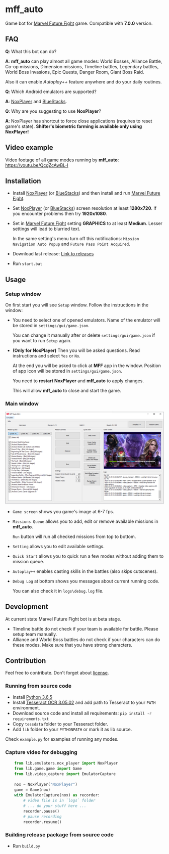# mff_auto
Game bot for [Marvel Future Fight](https://play.google.com/store/apps/details?id=com.netmarble.mherosgb&hl=ru) game.
Compatible with **7.0.0** version.

## FAQ
**Q**: What this bot can do?

**A**: **mff_auto** can play almost all game modes: World Bosses, Alliance Battle, Co-op missions, Dimension missions, Timeline battles, Legendary battles, World Boss Invasions, Epic Quests, Danger Room, Giant Boss Raid.

Also it can enable *Autoplay++* feature anywhere and do your daily routines.

**Q**: Which Android emulators are supported?

**A**: [NoxPlayer](https://bignox.com) and [BlueStacks](https://www.bluestacks.com).

**Q**: Why are you suggesting to use **NoxPlayer**?

**A**: NoxPlayer has shortcut to force close applications (requires to reset game's state).
 **Shifter's biometric farming is available only using NoxPlayer!**

## Video example

Video footage of all game modes running by **mff_auto**: https://youtu.be/QcgZcAwBL-I

## Installation

- Install [NoxPlayer](https://bignox.com) (or [BlueStacks](https://www.bluestacks.com))
 and then install and run [Marvel Future Fight](https://play.google.com/store/apps/details?id=com.netmarble.mherosgb).

- Set [NoxPlayer](http://res06.bignox.com/full/20190723/7806c680dd1e4a66990aea06b6dcbcc9.exe?filename=nox_setup_v6.3.0.5_full_intl.exe)
 (or [BlueStacks](https://www.bluestacks.com))
 screen resolution at least **1280x720**. If you encounter problems then try **1920x1080**.
 
- Set in [Marvel Future Fight](https://play.google.com/store/apps/details?id=com.netmarble.mherosgb) setting **GRAPHICS** to at least **Medium**. Lesser settings will lead to blurried text.

  In the same setting's menu turn off this notifications: `Mission Navigation Auto Popup` and `Future Pass Point Acquired`.

- Download last release: [Link to releases](https://github.com/tmarenko/mff_auto/releases)

- Run `start.bat`

## Usage

### Setup window

On first start you will see `Setup` window. Follow the instructions in the window:
- You need to select one of opened emulators. Name of the emulator will be stored in `settings/gui/game.json`.

  You can change it manually after or delete `settings/gui/game.json` if you want to run `Setup` again.

- **(Only for NoxPlayer)** Then you will be asked questions. Read instructions and select `Yes` or `No`.

  At the end you will be asked to click at **MFF** app in the window. Position of app icon will be stored in `settings/gui/game.json`.
 
  You need to **restart NoxPlayer** and **mff_auto** to apply changes.

  This will allow **mff_auto** to close and start the game.
  
### Main window

![main_window](gui_preview.png)

- `Game screen` shows you game's image at 6-7 fps.

- `Missions Queue` allows you to add, edit or remove available missions in **mff_auto**.

  `Run` button will run all checked missions from top to bottom.
  
- `Setting` allows you to edit available settings.

- `Quick Start` allows you to quick run a few modes without adding them to mission queue.

- `Autoplay++` enables casting skills in the battles (also skips cutscenes).

- `Debug Log` at bottom shows you messages about current running code.

  You can also check it in `logs\debug.log` file.

## Development

At current state Marvel Future Fight bot is at beta stage.

- Timeline battle do not check if your team is available for battle. Please setup team manually.
- Alliance and World Boss battles do not check if your characters can do these modes. Make sure that you have strong characters.

## Contribution

Feel free to contribute. Don't forget about [license](LICENSE).

### Running from source code

- Install [Python 3.6.5](https://www.python.org/downloads/release/python-365)
- Install [Tesseract OCR 3.05.02](https://digi.bib.uni-mannheim.de/tesseract) and add path to Tesseract to your `PATH` environment.
- Download source code and install all requirements: ```pip install -r requirements.txt```
- Copy `tessdata` folder to your Tesseract folder.
- Add `lib` folder to your `PYTHONPATH` or mark it as lib source.

Check `example.py` for examples of running any modes.

### Capture video for debugging

```python
    from lib.emulators.nox_player import NoxPlayer
    from lib.game.game import Game
    from lib.video_capture import EmulatorCapture
    
    nox = NoxPlayer("NoxPlayer")
    game = Game(nox)
    with EmulatorCapture(nox) as recorder:
        # video file is in `logs` folder
        # ... do your stuff here ...
        recorder.pause()
        # pause recording
        recorder.resume()
```

### Building release package from source code

- Run `build.py`
